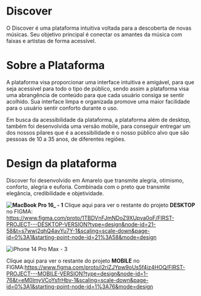 # Discover
O Discover é uma plataforma intuitiva voltada para a descoberta de novas músicas. Seu objetivo principal é conectar os amantes da música com faixas e artistas de forma acessível.

# Sobre a Plataforma
A plataforma visa proporcionar uma interface intuitiva e amigável, para que seja acessivel para todo o tipo de público, sendo assim a plataforma visa uma abrangência de conteúdo para que cada usuário consiga se sentir acolhido. Sua interface limpa e organizada promove uma maior facilidade para o usuário sentir conforto durante o uso.

Em busca da acessibilidade da plataforma, a plataforma além de desktop, também foi desenvolvida uma versão mobile, para conseguir entregar um dos nossos pilares que é a acessibilidade e o nosso público alvo que são pessoas de 10 a 35 anos, de diferentes regiões.


# Design da plataforma
Discover foi desenvolvido em Amarelo que transmite alegria, otimismo, conforto, alegria e euforia.
Combinada com o preto que transmite elegância, credibilidade e objetividade.

**![MacBook Pro 16_ - 1](https://github.com/ichcamile/Discover/assets/84331711/d7298ae6-0571-4e1d-9679-d99c7617f8ec)**
Clique aqui para ver o restante do projeto **DESKTOP** no FIGMA: https://www.figma.com/proto/1TBDVnFJmNDoZ9XUpva0oF/FIRST-PROJECT---DESKTOP-VERSION?type=design&node-id=21-58&t=s7wwj2qhQ4avYu7Y-1&scaling=scale-down&page-id=0%3A1&starting-point-node-id=21%3A58&mode=design

![iPhone 14 Pro Max - 3](https://github.com/ichcamile/Discover/assets/84331711/769a0408-2677-4155-b4be-55c413bf916b)

Clique aqui para ver o restante do projeto **MOBILE** no FIGMA:https://www.figma.com/proto/i2riZJYpw9oUs5f4iz4HOQ/FIRST-PROJECT---MOBILE-VERSION?type=design&node-id=1-76&t=eM0lmyVCoYsfrHbv-1&scaling=scale-down&page-id=0%3A1&starting-point-node-id=1%3A76&mode=design
